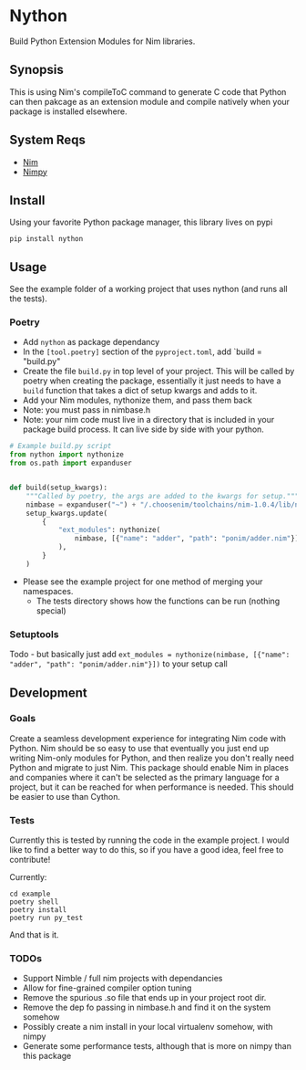 # Nython 

Build Python Extension Modules for Nim libraries.

## Synopsis

This is using Nim's compileToC command to generate C code that Python can then pakcage as an extension module and compile natively when your package is installed elsewhere.

## System Reqs

- [Nim](https://nim-lang.org/)
- [Nimpy](https://github.com/yglukhov/nimpy)

## Install

Using your favorite Python package manager, this library lives on pypi

```
pip install nython
```

## Usage

See the example folder of a working project that uses nython (and runs all the tests).

### Poetry

- Add `nython` as package dependancy
- In the `[tool.poetry]` section of the `pyproject.toml`, add `build = "build.py"
- Create the file `build.py` in top level of your project. This will be called by poetry when creating the package, essentially it just needs to have a `build` function that takes a dict of setup kwargs and adds to it.
- Add your Nim modules, nythonize them, and pass them back
- Note: you must pass in nimbase.h
- Note: your nim code must live in a directory that is included in your package build process. It can live side by side with your python.

```python
# Example build.py script
from nython import nythonize
from os.path import expanduser


def build(setup_kwargs):
    """Called by poetry, the args are added to the kwargs for setup."""
    nimbase = expanduser("~") + "/.choosenim/toolchains/nim-1.0.4/lib/nimbase.h"
    setup_kwargs.update(
        {
            "ext_modules": nythonize(
                nimbase, [{"name": "adder", "path": "ponim/adder.nim"}]
            ),
        }
    )
```

- Please see the example project for one method of merging your namespaces.
  - The tests directory shows how the functions can be run (nothing special)

### Setuptools

Todo - but basically just add `ext_modules = nythonize(nimbase, [{"name": "adder", "path": "ponim/adder.nim"}])` to your setup call

## Development

### Goals

Create a seamless development experience for integrating Nim code with Python. Nim should be so easy to use that eventually you just end up writing Nim-only modules for Python, and then realize you don't really need Python and migrate to just Nim. This package should enable Nim in places and companies where it can't be selected as the primary language for a project, but it can be reached for when performance is needed. This should be easier to use than Cython.

### Tests

Currently this is tested by running the code in the example project. I would like to find a better way to do this, so if you have a good idea, feel free to contribute!

Currently:

```
cd example
poetry shell
poetry install
poetry run py_test
```

And that is it. 

### TODOs

- Support Nimble / full nim projects with dependancies
- Allow for fine-grained compiler option tuning
- Remove the spurious .so file that ends up in your project root dir.
- Remove the dep fo passing in nimbase.h and find it on the system somehow
- Possibly create a nim install in your local virtualenv somehow, with nimpy
- Generate some performance tests, although that is more on nimpy than this package